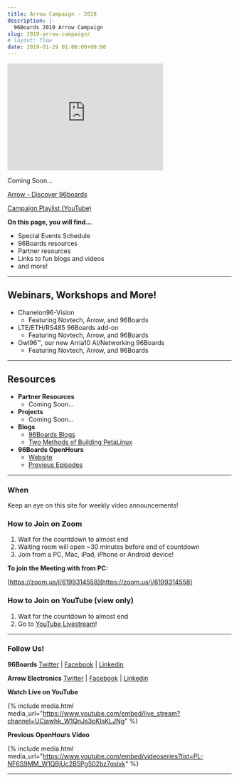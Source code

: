```yaml
---
title: Arrow Campaign - 2019
description: |-
  96Boards 2019 Arrow Campaign
slug: 2019-arrow-campaign/
# layout: flow
date: 2019-01-29 01:00:00+00:00
---
```


<div class="col-md-6" markdown="1">

<iframe width="350" height="240" src="https://w2.countingdownto.com/2374116" frameborder="0"></iframe>

Coming Soon...

<a href="https://www.arrow.com/en/campaigns/arrow-96-boards" class="btn blog-read-more-btn center-block">Arrow - Discover 96boards</a>

<a href="" class="btn blog-read-more-btn center-block">Campaign Playlist (YouTube)</a>

**On this page, you will find...**

- Special Events Schedule
- 96Boards resources
- Partner resources
- Links to fun blogs and videos
- and more!

---

## Webinars, Workshops and More!

- Chanelon96-Vision
  - Featuring Novtech, Arrow, and 96Boards
- LTE/ETH/RS485 96Boards add-on
  - Featuring Novtech, Arrow, and 96Boards
- Owl96™, our new Arria10 AI/Networking 96Boards
  - Featuring Novtech, Arrow, and 96Boards

---

## Resources

- **Partner Resources**
  - Coming Soon...
- **Projects**
  - Coming Soon...
- **Blogs**
  - [96Boards Blogs](https://www.96boards.org/blog/)
  - [Two Methods of Building PetaLinux](https://www.hackster.io/adam-taylor/two-methods-of-building-petalinux-for-the-ultra96-77c8e0)
- **96Boards OpenHours**
  - [Website](https://www.96boards.org/)
  - [Previous Episodes](https://www.youtube.com/playlist?list=PL-NF6S9MM_W1QBjUc2B5Pg502bz7qslxk)

---

</div>
<div class="col-md-6">
<div class="openhours-panel" markdown="1" id="openhours-panel">

### When

Keep an eye on this site for weekly video announcements!

### How to Join on Zoom

1. Wait for the countdown to almost end<br>
2. Waiting room will open ~30 minutes before end of countdown<br>
3. Join from a PC, Mac, iPad, iPhone or Android device!<br>

**To join the Meeting with from PC:**

[https://zoom.us/j/6199314558](https://zoom.us/j/6199314558)

### How to Join on YouTube (view only)

1. Wait for the countdown to almost end<br>
2. Go to [YouTube Livestream](https://www.youtube.com/c/96Boards)!<br>

---

### Follow Us!

**96Boards**
[Twitter](https://twitter.com/96Boards) | [Facebook](https://www.facebook.com/96Boards) | [Linkedin](https://www.linkedin.com/company/96boards)

**Arrow Electronics**
[Twitter](https://twitter.com/96Boards) | [Facebook](https://www.facebook.com/96Boards) | [Linkedin](https://www.linkedin.com/company/96boards)

**Watch Live on YouTube**

{% include media.html media_url="https://www.youtube.com/embed/live_stream?channel=UCjawhk_W1QnJs3pKIsKLJNg" %}

**Previous OpenHours Video**

{% include media.html media_url="https://www.youtube.com/embed/videoseries?list=PL-NF6S9MM_W1QBjUc2B5Pg502bz7qslxk" %}

---

</div>
</div>
